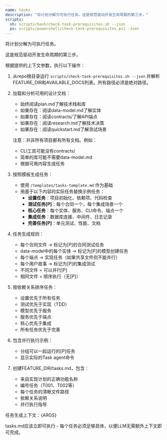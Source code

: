 ```yaml
---
name: tasks
description: "将计划分解为可执行任务。这是规范驱动开发生命周期的第三步。"
scripts:
  sh: scripts/bash/check-task-prerequisites.sh --json
  ps: scripts/powershell/check-task-prerequisites.ps1 -Json
---
```


将计划分解为可执行任务。

这是规范驱动开发生命周期的第三步。

根据提供的上下文参数，执行以下操作：

1. 从repo根目录运行 `scripts/check-task-prerequisites.sh --json` 并解析FEATURE_DIR和AVAILABLE_DOCS列表。所有路径必须是绝对路径。
2. 加载和分析可用的设计文档：
   - 始终阅读plan.md了解技术栈和库
   - 如果存在：阅读data-model.md了解实体
   - 如果存在：阅读contracts/了解API端点
   - 如果存在：阅读research.md了解技术决策
   - 如果存在：阅读quickstart.md了解测试场景

   注意：并非所有项目都有所有文档。例如：
   - CLI工具可能没有contracts/
   - 简单的库可能不需要data-model.md
   - 根据可用内容生成任务

3. 按照模板生成任务：
   - 使用 `/templates/tasks-template.md` 作为基础
   - 用基于以下内容的实际任务替换示例任务：
     * **设置任务**：项目初始化、依赖项、代码检查
     * **测试任务[P]**：每个合同一个，每个集成场景一个
     * **核心任务**：每个实体、服务、CLI命令、端点一个
     * **集成任务**：数据库连接、中间件、日志记录
     * **完善任务[P]**：单元测试、性能、文档

4. 任务生成规则：
   - 每个合同文件 → 标记为[P]的合同测试任务
   - data-model中的每个实体 → 标记为[P]的模型创建任务
   - 每个端点 → 实现任务（如果共享文件则不能并行）
   - 每个用户故事 → 标记为[P]的集成测试
   - 不同文件 = 可以并行[P]
   - 相同文件 = 顺序执行（无[P]）

5. 按依赖关系排序任务：
   - 设置优先于所有任务
   - 测试优先于实现（TDD）
   - 模型优先于服务
   - 服务优先于端点
   - 核心优先于集成
   - 所有任务优先于完善

6. 包含并行执行示例：
   - 分组可以一起运行的[P]任务
   - 显示实际的Task agent命令

7. 创建FEATURE_DIR/tasks.md，包含：
   - 来自实现计划的正确功能名称
   - 编号任务（T001、T002等）
   - 每个任务的清晰文件路径
   - 依赖关系说明
   - 并行执行指导

任务生成上下文：{ARGS}

tasks.md应该立即可执行 - 每个任务必须足够具体，以便LLM无需额外上下文即可完成。